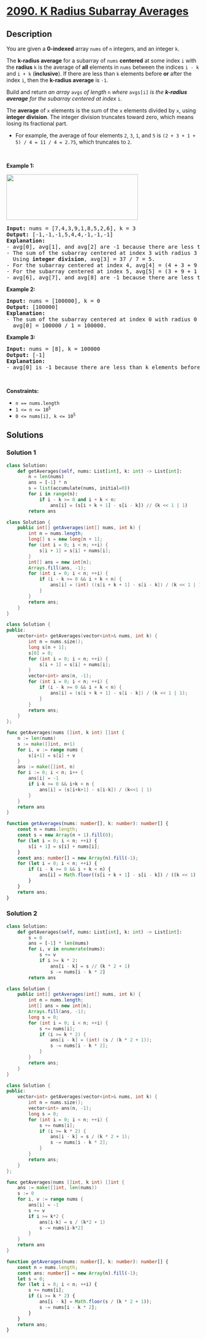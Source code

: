 # [2090. K Radius Subarray Averages](https://leetcode.com/problems/k-radius-subarray-averages)


## Description

<p>You are given a <strong>0-indexed</strong> array <code>nums</code> of <code>n</code> integers, and an integer <code>k</code>.</p>

<p>The <strong>k-radius average</strong> for a subarray of <code>nums</code> <strong>centered</strong> at some index <code>i</code> with the <strong>radius</strong> <code>k</code> is the average of <strong>all</strong> elements in <code>nums</code> between the indices <code>i - k</code> and <code>i + k</code> (<strong>inclusive</strong>). If there are less than <code>k</code> elements before <strong>or</strong> after the index <code>i</code>, then the <strong>k-radius average</strong> is <code>-1</code>.</p>

<p>Build and return <em>an array </em><code>avgs</code><em> of length </em><code>n</code><em> where </em><code>avgs[i]</code><em> is the <strong>k-radius average</strong> for the subarray centered at index </em><code>i</code>.</p>

<p>The <strong>average</strong> of <code>x</code> elements is the sum of the <code>x</code> elements divided by <code>x</code>, using <strong>integer division</strong>. The integer division truncates toward zero, which means losing its fractional part.</p>

<ul>
	<li>For example, the average of four elements <code>2</code>, <code>3</code>, <code>1</code>, and <code>5</code> is <code>(2 + 3 + 1 + 5) / 4 = 11 / 4 = 2.75</code>, which truncates to <code>2</code>.</li>
</ul>

<p>&nbsp;</p>
<p><strong class="example">Example 1:</strong></p>
<img alt="" src="https://spcdn.pages.dev/leetcode/problems/2090.K%20Radius%20Subarray%20Averages/images/eg1.png" style="width: 343px; height: 119px;" />
<pre>
<strong>Input:</strong> nums = [7,4,3,9,1,8,5,2,6], k = 3
<strong>Output:</strong> [-1,-1,-1,5,4,4,-1,-1,-1]
<strong>Explanation:</strong>
- avg[0], avg[1], and avg[2] are -1 because there are less than k elements <strong>before</strong> each index.
- The sum of the subarray centered at index 3 with radius 3 is: 7 + 4 + 3 + 9 + 1 + 8 + 5 = 37.
  Using <strong>integer division</strong>, avg[3] = 37 / 7 = 5.
- For the subarray centered at index 4, avg[4] = (4 + 3 + 9 + 1 + 8 + 5 + 2) / 7 = 4.
- For the subarray centered at index 5, avg[5] = (3 + 9 + 1 + 8 + 5 + 2 + 6) / 7 = 4.
- avg[6], avg[7], and avg[8] are -1 because there are less than k elements <strong>after</strong> each index.
</pre>

<p><strong class="example">Example 2:</strong></p>

<pre>
<strong>Input:</strong> nums = [100000], k = 0
<strong>Output:</strong> [100000]
<strong>Explanation:</strong>
- The sum of the subarray centered at index 0 with radius 0 is: 100000.
  avg[0] = 100000 / 1 = 100000.
</pre>

<p><strong class="example">Example 3:</strong></p>

<pre>
<strong>Input:</strong> nums = [8], k = 100000
<strong>Output:</strong> [-1]
<strong>Explanation:</strong> 
- avg[0] is -1 because there are less than k elements before and after index 0.
</pre>

<p>&nbsp;</p>
<p><strong>Constraints:</strong></p>

<ul>
	<li><code>n == nums.length</code></li>
	<li><code>1 &lt;= n &lt;= 10<sup>5</sup></code></li>
	<li><code>0 &lt;= nums[i], k &lt;= 10<sup>5</sup></code></li>
</ul>

## Solutions

### Solution 1

<!-- tabs:start -->

```python
class Solution:
    def getAverages(self, nums: List[int], k: int) -> List[int]:
        n = len(nums)
        ans = [-1] * n
        s = list(accumulate(nums, initial=0))
        for i in range(n):
            if i - k >= 0 and i + k < n:
                ans[i] = (s[i + k + 1] - s[i - k]) // (k << 1 | 1)
        return ans
```

```java
class Solution {
    public int[] getAverages(int[] nums, int k) {
        int n = nums.length;
        long[] s = new long[n + 1];
        for (int i = 0; i < n; ++i) {
            s[i + 1] = s[i] + nums[i];
        }
        int[] ans = new int[n];
        Arrays.fill(ans, -1);
        for (int i = 0; i < n; ++i) {
            if (i - k >= 0 && i + k < n) {
                ans[i] = (int) ((s[i + k + 1] - s[i - k]) / (k << 1 | 1));
            }
        }
        return ans;
    }
}
```

```cpp
class Solution {
public:
    vector<int> getAverages(vector<int>& nums, int k) {
        int n = nums.size();
        long s[n + 1];
        s[0] = 0;
        for (int i = 0; i < n; ++i) {
            s[i + 1] = s[i] + nums[i];
        }
        vector<int> ans(n, -1);
        for (int i = 0; i < n; ++i) {
            if (i - k >= 0 && i + k < n) {
                ans[i] = (s[i + k + 1] - s[i - k]) / (k << 1 | 1);
            }
        }
        return ans;
    }
};
```

```go
func getAverages(nums []int, k int) []int {
	n := len(nums)
	s := make([]int, n+1)
	for i, v := range nums {
		s[i+1] = s[i] + v
	}
	ans := make([]int, n)
	for i := 0; i < n; i++ {
		ans[i] = -1
		if i-k >= 0 && i+k < n {
			ans[i] = (s[i+k+1] - s[i-k]) / (k<<1 | 1)
		}
	}
	return ans
}
```

```ts
function getAverages(nums: number[], k: number): number[] {
    const n = nums.length;
    const s = new Array(n + 1).fill(0);
    for (let i = 0; i < n; ++i) {
        s[i + 1] = s[i] + nums[i];
    }
    const ans: number[] = new Array(n).fill(-1);
    for (let i = 0; i < n; ++i) {
        if (i - k >= 0 && i + k < n) {
            ans[i] = Math.floor((s[i + k + 1] - s[i - k]) / ((k << 1) | 1));
        }
    }
    return ans;
}
```

<!-- tabs:end -->

### Solution 2

<!-- tabs:start -->

```python
class Solution:
    def getAverages(self, nums: List[int], k: int) -> List[int]:
        s = 0
        ans = [-1] * len(nums)
        for i, v in enumerate(nums):
            s += v
            if i >= k * 2:
                ans[i - k] = s // (k * 2 + 1)
                s -= nums[i - k * 2]
        return ans
```

```java
class Solution {
    public int[] getAverages(int[] nums, int k) {
        int n = nums.length;
        int[] ans = new int[n];
        Arrays.fill(ans, -1);
        long s = 0;
        for (int i = 0; i < n; ++i) {
            s += nums[i];
            if (i >= k * 2) {
                ans[i - k] = (int) (s / (k * 2 + 1));
                s -= nums[i - k * 2];
            }
        }
        return ans;
    }
}
```

```cpp
class Solution {
public:
    vector<int> getAverages(vector<int>& nums, int k) {
        int n = nums.size();
        vector<int> ans(n, -1);
        long s = 0;
        for (int i = 0; i < n; ++i) {
            s += nums[i];
            if (i >= k * 2) {
                ans[i - k] = s / (k * 2 + 1);
                s -= nums[i - k * 2];
            }
        }
        return ans;
    }
};
```

```go
func getAverages(nums []int, k int) []int {
	ans := make([]int, len(nums))
	s := 0
	for i, v := range nums {
		ans[i] = -1
		s += v
		if i >= k*2 {
			ans[i-k] = s / (k*2 + 1)
			s -= nums[i-k*2]
		}
	}
	return ans
}
```

```ts
function getAverages(nums: number[], k: number): number[] {
    const n = nums.length;
    const ans: number[] = new Array(n).fill(-1);
    let s = 0;
    for (let i = 0; i < n; ++i) {
        s += nums[i];
        if (i >= k * 2) {
            ans[i - k] = Math.floor(s / (k * 2 + 1));
            s -= nums[i - k * 2];
        }
    }
    return ans;
}
```

<!-- tabs:end -->

<!-- end -->
